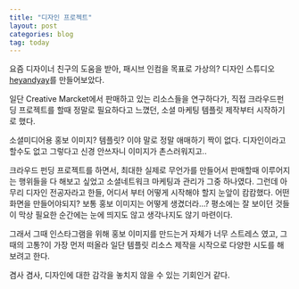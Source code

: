 ```yaml
---
title: "디자인 프로젝트"
layout: post
categories: blog
tag: today
---
```


요즘 디자이너 친구의 도움을 받아, 패시브 인컴을 목표로 가상의? 디자인 스튜디오 [heyandyay](https://heyandyay.com)를 만들어보았다.

일단 Creative Marcket에서 판매하고 있는 리소스들을 연구하다가, 직접 크라우드펀딩 프로젝트를 할때 정말로 필요하다고 느꼈던, 소셜 마케팅 템플릿 제작부터 시작하기로 했다.

소셜미디어용 홍보 이미지? 템플릿? 이야 말로 정말 애매하기 짝이 없다. 디자인이라고 할수도 없고 그렇다고 신경 안쓰자니 이미지가 촌스러워지고..

크라우드 펀딩 프로젝트를 하면서, 최대한 실제로 무언가를 만들어서 판매할때 이루어지는 행위들을 다 해보고 싶었고 소셜네트워크 마케팅과 관리가 그중 하나였다. 그런데 아무리 디자인 전공자라고 한들, 어디서 부터 어떻게 시작해야 할지 눈앞이 캄캄했다. 어떤 화면을 만들어야되지? 보통 홍보 이미지는 어떻게 생겼더라...? 평소에는 잘 보이던 것들이 막상 필요한 순간에는 눈에 띄지도 않고 생각나지도 않기 마련이다.

그래서 그때 인스타그램을 위해 홍보 이미지를 만드는거 자체가 너무 스트레스 였고, 그때의 고통?이 가장 먼저 떠올라 일단 템플릿 리소스 제작을 시작으로 다양한 시도를 해보려고 한다.

겸사 겸사, 디자인에 대한 감각을 놓치지 않을 수 있는 기회인거 같다.

